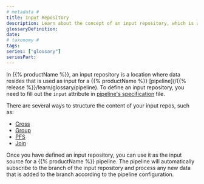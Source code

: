 ```yaml
---
# metadata # 
title: Input Repository 
description: Learn about the concept of an input repository, which is a location where data resides that is used as input for a pipeline.
glossaryDefinition: 
date: 
# taxonomy #
tags:  
series: ["glossary"]
seriesPart:
--- 
```


In {{% productName %}}, an input repository is a location where data resides that is used as input for a {{% productName %}} [pipeline](/{{% release %}}/learn/glossary/pipeline). To define an input repository, you need to fill out the `input` attribute in [pipeline's specification](/{{%release%}}/build-dags/pipeline-spec) file.

There are several ways to structure the content of your input repos, such as:

- [Cross](/{{%release%}}/build-dags/pipeline-spec/input-cross)
- [Group](/{{%release%}}/build-dags/pipeline-spec/input-group)
- [PFS](/{{%release%}}/build-dags/pipeline-spec/input-pfs)
- [Join](/{{%release%}}/build-dags/pipeline-spec/input-join)

Once you have defined an input repository, you can use it as the input source for a {{% productName %}} pipeline. The pipeline will automatically subscribe to the branch of the input repository and process any new data that is added to the branch according to the pipeline configuration.